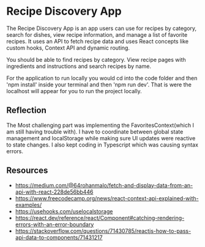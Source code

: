 # Recipe Discovery App

The Recipe Discovery App is an app users can use for recipes by category, search for dishes, view recipe information, and manage a list of favorite recipes. It uses an  API to fetch recipe data and uses React concepts like custom hooks, Context API and dynamic routing.

You should be able to find recipes by category. View recipe pages with ingredients and instructions and search recipes by name.

For the application to run locally you would cd into the code folder and then 'npm install' inside your terminal and then 'npm run dev'. That is were the localhost will appear for you to run the project locally.

## Reflection
The Most challenging part was implementing the FavoritesContext(which I am still having trouble with). I have to coordinate between global state management and localStorage while making sure UI updates were reactive to state changes. I also kept coding in Typescript which was causing syntax errors. 

## Resources
- https://medium.com/@64rohanmalo/fetch-and-display-data-from-an-api-with-react-228de56bb446
- https://www.freecodecamp.org/news/react-context-api-explained-with-examples/
- https://usehooks.com/uselocalstorage
- https://react.dev/reference/react/Component#catching-rendering-errors-with-an-error-boundary
- https://stackoverflow.com/questions/71430785/reactjs-how-to-pass-api-data-to-components/71431217
